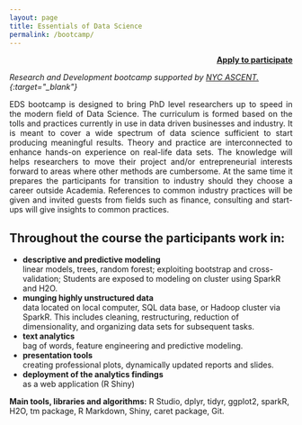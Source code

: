 ```yaml
---
layout: page
title: Essentials of Data Science
permalink: /bootcamp/
---
```


<p style="text-align: right;  font-weight: bold;">
<a href="javascript:void( window.open('https://www.formpl.us/form/5766236598173696/', 'blank','scrollbars=yes,toolbar=no,width=700,height=500'))">Apply to participate</a>
</p>


*Research and Development bootcamp supported by [NYC ASCENT.](http://www.nycascent.org/){:target="_blank"}*

<p style="text-align: justify;">
EDS bootcamp is designed to bring PhD level researchers up to speed in the modern field of Data Science. The curriculum is formed based on the tolls and practices currently in use in data driven businesses and industry. It is meant to cover a wide spectrum of data science sufficient to start producing meaningful results. Theory and practice are interconnected to enhance hands-on experience on real-life data sets. The knowledge will helps researchers to move their project and/or entrepreneurial interests forward to areas where other methods are cumbersome. At the same time it prepares the participants for transition to industry should they choose a career outside Academia. References to common industry practices will be given and invited guests from fields such as finance, consulting and start-ups will give insights to common practices.   
</p>



## Throughout the course the participants work in:


  * __descriptive and predictive modeling__   
  linear models, trees, random forest; exploiting bootstrap and cross-validation; Students are exposed to modeling on cluster using SparkR and H2O.    
  * __munging highly unstructured data__     
  data located on local computer, SQL data base, or Hadoop cluster via SparkR. This includes cleaning, restructuring, reduction of dimensionality, and organizing data sets for subsequent tasks. 
   * __text analytics__    
  bag of words, feature engineering and predictive modeling.
  * __presentation tools__    
  creating professional plots, dynamically updated reports and slides. 
  * __deployment of the analytics findings__  
  as a web application (R Shiny)
  
**Main tools, libraries and algorithms:**   R Studio, dplyr, tidyr, ggplot2, sparkR, H2O, tm package, R Markdown, Shiny, caret package, Git.
